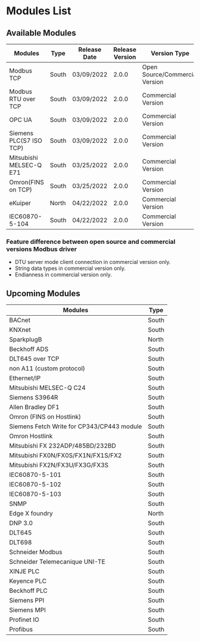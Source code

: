 # Modules List

## Available Modules

| Modules                 | Type | Release Date | Release Version   | Version Type       |
| ----------------------- | ---- |------------- | ----------------- | --------------------------------|
| Modbus TCP              | South | 03/09/2022  | 2.0.0     | Open Source/Commercial Version |
| Modbus RTU over TCP     | South | 03/09/2022  | 2.0.0     | Commercial Version        |
| OPC UA                  | South | 03/09/2022  | 2.0.0     | Commercial Version        |
| Siemens PLC(S7 ISO TCP) | South | 03/09/2022  | 2.0.0     | Commercial Version        |
| Mitsubishi MELSEC-Q E71 | South | 03/25/2022  | 2.0.0     | Commercial Version        |
| Omron(FINS on TCP)      | South | 03/25/2022  | 2.0.0     | Commercial Version        |
| eKuiper                 | North | 04/22/2022  | 2.0.0           | Commercial Version        |
| IEC60870-5-104          | South | 04/22/2022  | 2.0.0           | Commercial Version        |

### Feature difference between open source and commercial versions Modbus driver

* DTU server mode client connection in commercial version only.
* String data types in commercial version only.
* Endianness in commercial version only.

## Upcoming Modules

| Modules                                     | Type |
| ------------------------------------------- | ---- |
| BACnet                                      | South |
| KNXnet                                      | South |
| SparkplugB                                  | North |
| Beckhoff ADS                                | South |
| DLT645 over TCP                             | South |
| non A11 (custom protocol)                   | South |
| Ethernet/IP                                 | South |
| Mitsubishi MELSEC-Q C24                     | South |
| Siemens S3964R                              | South |
| Allen Bradley DF1                           | South |
| Omron (FINS on Hostlink)                    | South |
| Siemens Fetch Write for CP343/CP443 module  | South |
| Omron Hostlink                              | South |
| Mitsubishi FX 232ADP/485BD/232BD            | South |
| Mitsubishi FX0N/FX0S/FX1N/FX1S/FX2          | South |
| Mitsubishi FX2N/FX3U/FX3G/FX3S              | South |
| IEC60870-5-101                              | South |
| IEC60870-5-102                              | South |
| IEC60870-5-103                              | South |
| SNMP                                        | South |
| Edge X foundry                              | North |
| DNP 3.0                                     | South |
| DLT645                                      | South |
| DLT698                                      | South |
| Schneider Modbus                            | South |
| Schneider Telemecanique UNI-TE              | South |
| XINJE PLC                                   | South |
| Keyence PLC                                 | South |
| Beckhoff PLC                                | South |
| Siemens PPI                                 | South |
| Siemens MPI                                 | South |
| Profinet IO                                 | South |
| Profibus                                    | South |
